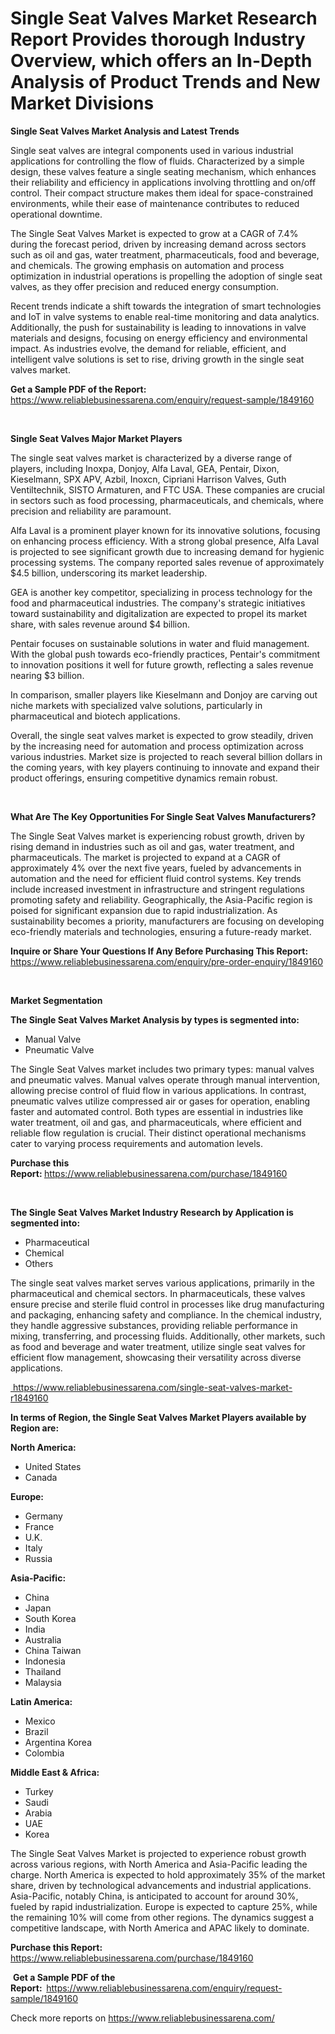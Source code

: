 <p><h1>Single Seat Valves Market Research Report Provides thorough Industry Overview, which offers an In-Depth Analysis of Product Trends and New Market Divisions</h1></p><p><strong>Single Seat Valves Market Analysis and Latest Trends</strong></p>
<p><p>Single seat valves are integral components used in various industrial applications for controlling the flow of fluids. Characterized by a simple design, these valves feature a single seating mechanism, which enhances their reliability and efficiency in applications involving throttling and on/off control. Their compact structure makes them ideal for space-constrained environments, while their ease of maintenance contributes to reduced operational downtime.</p><p>The Single Seat Valves Market is expected to grow at a CAGR of 7.4% during the forecast period, driven by increasing demand across sectors such as oil and gas, water treatment, pharmaceuticals, food and beverage, and chemicals. The growing emphasis on automation and process optimization in industrial operations is propelling the adoption of single seat valves, as they offer precision and reduced energy consumption. </p><p>Recent trends indicate a shift towards the integration of smart technologies and IoT in valve systems to enable real-time monitoring and data analytics. Additionally, the push for sustainability is leading to innovations in valve materials and designs, focusing on energy efficiency and environmental impact. As industries evolve, the demand for reliable, efficient, and intelligent valve solutions is set to rise, driving growth in the single seat valves market.</p></p>
<p><strong>Get a Sample PDF of the Report:&nbsp;</strong> <a href="https://www.reliablebusinessarena.com/enquiry/request-sample/1849160?utm_campaign=2581&utm_medium=2&utm_source=Github&utm_content=ia&utm_term=22022025&utm_id=single-seat-valves">https://www.reliablebusinessarena.com/enquiry/request-sample/1849160</a></p>
<p>&nbsp;</p>
<p><strong>Single Seat Valves Major Market Players</strong></p>
<p><p>The single seat valves market is characterized by a diverse range of players, including Inoxpa, Donjoy, Alfa Laval, GEA, Pentair, Dixon, Kieselmann, SPX APV, Azbil, Inoxcn, Cipriani Harrison Valves, Guth Ventiltechnik, SISTO Armaturen, and FTC USA. These companies are crucial in sectors such as food processing, pharmaceuticals, and chemicals, where precision and reliability are paramount.</p><p>Alfa Laval is a prominent player known for its innovative solutions, focusing on enhancing process efficiency. With a strong global presence, Alfa Laval is projected to see significant growth due to increasing demand for hygienic processing systems. The company reported sales revenue of approximately $4.5 billion, underscoring its market leadership.</p><p>GEA is another key competitor, specializing in process technology for the food and pharmaceutical industries. The company's strategic initiatives toward sustainability and digitalization are expected to propel its market share, with sales revenue around $4 billion. </p><p>Pentair focuses on sustainable solutions in water and fluid management. With the global push towards eco-friendly practices, Pentair's commitment to innovation positions it well for future growth, reflecting a sales revenue nearing $3 billion.</p><p>In comparison, smaller players like Kieselmann and Donjoy are carving out niche markets with specialized valve solutions, particularly in pharmaceutical and biotech applications.</p><p>Overall, the single seat valves market is expected to grow steadily, driven by the increasing need for automation and process optimization across various industries. Market size is projected to reach several billion dollars in the coming years, with key players continuing to innovate and expand their product offerings, ensuring competitive dynamics remain robust.</p></p>
<p>&nbsp;</p>
<p><strong>What Are The Key Opportunities For Single Seat Valves Manufacturers?</strong></p>
<p><p>The Single Seat Valves market is experiencing robust growth, driven by rising demand in industries such as oil and gas, water treatment, and pharmaceuticals. The market is projected to expand at a CAGR of approximately 4% over the next five years, fueled by advancements in automation and the need for efficient fluid control systems. Key trends include increased investment in infrastructure and stringent regulations promoting safety and reliability. Geographically, the Asia-Pacific region is poised for significant expansion due to rapid industrialization. As sustainability becomes a priority, manufacturers are focusing on developing eco-friendly materials and technologies, ensuring a future-ready market.</p></p>
<p><strong>Inquire or Share Your Questions If Any Before Purchasing This Report:</strong> <a href="https://www.reliablebusinessarena.com/enquiry/pre-order-enquiry/1849160?utm_campaign=2581&utm_medium=2&utm_source=Github&utm_content=ia&utm_term=22022025&utm_id=single-seat-valves">https://www.reliablebusinessarena.com/enquiry/pre-order-enquiry/1849160</a></p>
<p>&nbsp;</p>
<p><strong>Market Segmentation</strong></p>
<p><strong>The Single Seat Valves Market Analysis by types is segmented into:</strong></p>
<p><ul><li>Manual Valve</li><li>Pneumatic Valve</li></ul></p>
<p><p>The Single Seat Valves market includes two primary types: manual valves and pneumatic valves. Manual valves operate through manual intervention, allowing precise control of fluid flow in various applications. In contrast, pneumatic valves utilize compressed air or gases for operation, enabling faster and automated control. Both types are essential in industries like water treatment, oil and gas, and pharmaceuticals, where efficient and reliable flow regulation is crucial. Their distinct operational mechanisms cater to varying process requirements and automation levels.</p></p>
<p><strong>Purchase this Report:&nbsp;</strong><a href="https://www.reliablebusinessarena.com/purchase/1849160?utm_campaign=2581&utm_medium=2&utm_source=Github&utm_content=ia&utm_term=22022025&utm_id=single-seat-valves">https://www.reliablebusinessarena.com/purchase/1849160</a></p>
<p>&nbsp;</p>
<p><strong>The Single Seat Valves Market Industry Research by Application is segmented into:</strong></p>
<p><ul><li>Pharmaceutical</li><li>Chemical</li><li>Others</li></ul></p>
<p><p>The single seat valves market serves various applications, primarily in the pharmaceutical and chemical sectors. In pharmaceuticals, these valves ensure precise and sterile fluid control in processes like drug manufacturing and packaging, enhancing safety and compliance. In the chemical industry, they handle aggressive substances, providing reliable performance in mixing, transferring, and processing fluids. Additionally, other markets, such as food and beverage and water treatment, utilize single seat valves for efficient flow management, showcasing their versatility across diverse applications.</p></p>
<p><a href="https://www.reliablebusinessarena.com/single-seat-valves-market-r1849160?utm_campaign=2581&utm_medium=2&utm_source=Github&utm_content=ia&utm_term=22022025&utm_id=single-seat-valves">&nbsp;https://www.reliablebusinessarena.com/single-seat-valves-market-r1849160</a></p>
<p><strong>In terms of Region, the Single Seat Valves Market Players available by Region are:</strong></p>
<p>
    <p> <strong> North America: </strong>
        <ul>
            <li>United States</li>
            <li>Canada</li>
        </ul>
        </p> 
    <p> <strong> Europe: </strong>
        <ul>
            <li>Germany</li>
            <li>France</li>
            <li>U.K.</li>
            <li>Italy</li>
            <li>Russia</li>
        </ul>
        </p> 
    <p> <strong> Asia-Pacific: </strong>
        <ul>
            <li>China</li>
            <li>Japan</li>
            <li>South Korea</li>
            <li>India</li>
            <li>Australia</li>
            <li>China Taiwan</li>
            <li>Indonesia</li>
            <li>Thailand</li>
            <li>Malaysia</li>
        </ul>
        </p> 
    <p> <strong> Latin America: </strong>
        <ul>
            <li>Mexico</li>
            <li>Brazil</li>
            <li>Argentina Korea</li>
            <li>Colombia</li>
        </ul>
        </p> 
    <p> <strong> Middle East & Africa: </strong>
        <ul>
            <li>Turkey</li>
            <li>Saudi</li>
            <li>Arabia</li>
            <li>UAE</li>
            <li>Korea</li>
        </ul>
    </p>
    </p>
<p><p>The Single Seat Valves Market is projected to experience robust growth across various regions, with North America and Asia-Pacific leading the charge. North America is expected to hold approximately 35% of the market share, driven by technological advancements and industrial applications. Asia-Pacific, notably China, is anticipated to account for around 30%, fueled by rapid industrialization. Europe is expected to capture 25%, while the remaining 10% will come from other regions. The dynamics suggest a competitive landscape, with North America and APAC likely to dominate.</p></p>
<p><strong>Purchase this Report: </strong><a href="https://www.reliablebusinessarena.com/purchase/1849160?utm_campaign=2581&utm_medium=2&utm_source=Github&utm_content=ia&utm_term=22022025&utm_id=single-seat-valves">https://www.reliablebusinessarena.com/purchase/1849160</a></p>
<p>&nbsp;<strong>Get a Sample PDF of the Report:&nbsp;&nbsp;</strong><a href="https://www.reliablebusinessarena.com/enquiry/request-sample/1849160?utm_campaign=2581&utm_medium=2&utm_source=Github&utm_content=ia&utm_term=22022025&utm_id=single-seat-valves">https://www.reliablebusinessarena.com/enquiry/request-sample/1849160</a></p>
<p><strong></strong></p>
<p>Check more reports on <a href="https://www.reliablebusinessarena.com/?utm_campaign=2581&utm_medium=2&utm_source=Github&utm_content=ia&utm_term=22022025&utm_id=single-seat-valves">https://www.reliablebusinessarena.com/</a></p>